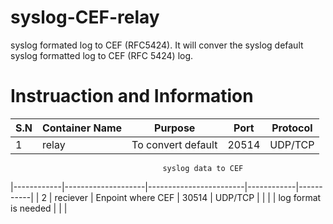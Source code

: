 # syslog-CEF-relay
syslog formated log to CEF (RFC5424). It will conver the syslog default syslog formatted log to CEF (RFC 5424) log. 

# Instruaction and Information
|    S.N     | Container Name     | Purpose                |   Port     |  Protocol |
|----------- |--------------------|------------------------|------------|-----------|
| 1          |  relay             |   To convert default   |  20514     |  UDP/TCP  |
                                      syslog data to CEF                      
|------------|--------------------|------------------------|------------|-----------|
| 2          |   reciever         |   Enpoint where CEF    |  30514     |  UDP/TCP  |
|            |                    |   log format is needed |            |           |
